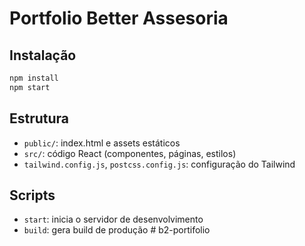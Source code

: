 # Portfolio Better Assesoria

## Instalação

```bash
npm install
npm start
```

## Estrutura

- `public/`: index.html e assets estáticos
- `src/`: código React (componentes, páginas, estilos)
- `tailwind.config.js`, `postcss.config.js`: configuração do Tailwind

## Scripts

- `start`: inicia o servidor de desenvolvimento
- `build`: gera build de produção
#   b 2 - p o r t i f o l i o  
 